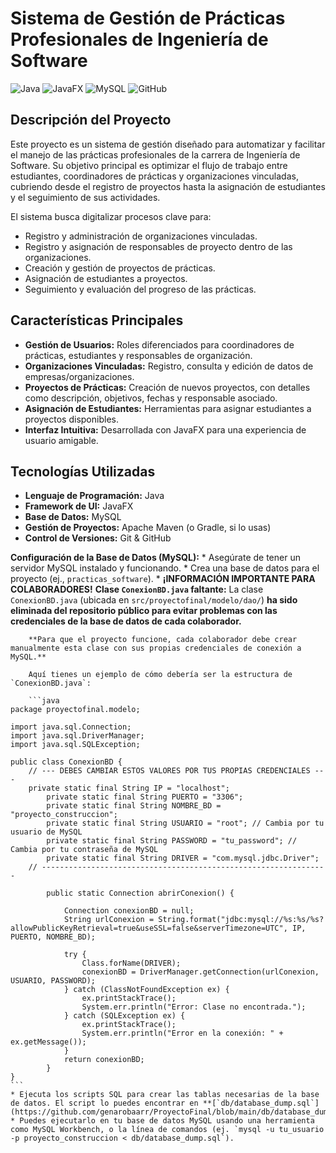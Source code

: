 # Sistema de Gestión de Prácticas Profesionales de Ingeniería de Software

![Java](https://img.shields.io/badge/Java-ED8B00?style=for-the-badge&logo=openjdk&logoColor=white)
![JavaFX](https://img.shields.io/badge/JavaFX-3C34B6?style=for-the-badge&logo=openjdk&logoColor=white)
![MySQL](https://img.shields.io/badge/MySQL-005C84?style=for-the-badge&logo=mysql&logoColor=white)
![GitHub](https://img.shields.io/badge/GitHub-100000?style=for-the-badge&logo=github&logoColor=white)

## Descripción del Proyecto

Este proyecto es un sistema de gestión diseñado para automatizar y facilitar el manejo de las prácticas profesionales de la carrera de Ingeniería de Software. Su objetivo principal es optimizar el flujo de trabajo entre estudiantes, coordinadores de prácticas y organizaciones vinculadas, cubriendo desde el registro de proyectos hasta la asignación de estudiantes y el seguimiento de sus actividades.

El sistema busca digitalizar procesos clave para:
* Registro y administración de organizaciones vinculadas.
* Registro y asignación de responsables de proyecto dentro de las organizaciones.
* Creación y gestión de proyectos de prácticas.
* Asignación de estudiantes a proyectos.
* Seguimiento y evaluación del progreso de las prácticas.

## Características Principales

* **Gestión de Usuarios:** Roles diferenciados para coordinadores de prácticas, estudiantes y responsables de organización.
* **Organizaciones Vinculadas:** Registro, consulta y edición de datos de empresas/organizaciones.
* **Proyectos de Prácticas:** Creación de nuevos proyectos, con detalles como descripción, objetivos, fechas y responsable asociado.
* **Asignación de Estudiantes:** Herramientas para asignar estudiantes a proyectos disponibles.
* **Interfaz Intuitiva:** Desarrollada con JavaFX para una experiencia de usuario amigable.

## Tecnologías Utilizadas

* **Lenguaje de Programación:** Java
* **Framework de UI:** JavaFX
* **Base de Datos:** MySQL
* **Gestión de Proyectos:** Apache Maven (o Gradle, si lo usas)
* **Control de Versiones:** Git & GitHub

**Configuración de la Base de Datos (MySQL):**
    * Asegúrate de tener un servidor MySQL instalado y funcionando.
    * Crea una base de datos para el proyecto (ej., `practicas_software`).
    * **¡INFORMACIÓN IMPORTANTE PARA COLABORADORES!**
        **Clase `ConexionBD.java` faltante:**
        La clase `ConexionBD.java` (ubicada en `src/proyectofinal/modelo/dao/`) **ha sido eliminada del repositorio público para evitar problemas con las credenciales de la base de datos de cada colaborador.**

        **Para que el proyecto funcione, cada colaborador debe crear manualmente esta clase con sus propias credenciales de conexión a MySQL.**

        Aquí tienes un ejemplo de cómo debería ser la estructura de `ConexionBD.java`:

        ```java
	package proyectofinal.modelo;

	import java.sql.Connection;
	import java.sql.DriverManager;
	import java.sql.SQLException;

	public class ConexionBD {
	    // --- DEBES CAMBIAR ESTOS VALORES POR TUS PROPIAS CREDENCIALES ---
	    private static final String IP = "localhost";
    	    private static final String PUERTO = "3306";
    	    private static final String NOMBRE_BD = "proyecto_construccion";
    	    private static final String USUARIO = "root"; // Cambia por tu usuario de MySQL
    	    private static final String PASSWORD = "tu_password"; // Cambia por tu contraseña de MySQL
    	    private static final String DRIVER = "com.mysql.jdbc.Driver";
	    // ----------------------------------------------------------------
    
    	    public static Connection abrirConexion() {
        
            	Connection conexionBD = null;
            	String urlConexion = String.format("jdbc:mysql://%s:%s/%s?allowPublicKeyRetrieval=true&useSSL=false&serverTimezone=UTC", IP, PUERTO, NOMBRE_BD);
        
            	try {
            	    Class.forName(DRIVER);
            	    conexionBD = DriverManager.getConnection(urlConexion, USUARIO, PASSWORD);
            	} catch (ClassNotFoundException ex) {
            	    ex.printStackTrace();
            	    System.err.println("Error: Clase no encontrada.");
            	} catch (SQLException ex) {
            	    ex.printStackTrace();
            	    System.err.println("Error en la conexión: " + ex.getMessage());
            	}
            	return conexionBD;
    	    }
	}
	```
    * Ejecuta los scripts SQL para crear las tablas necesarias de la base de datos. El script lo puedes encontrar en **[`db/database_dump.sql`](https://github.com/genarobaarr/ProyectoFinal/blob/main/db/database_dump.sql)**
    * Puedes ejecutarlo en tu base de datos MySQL usando una herramienta como MySQL Workbench, o la línea de comandos (ej. `mysql -u tu_usuario -p proyecto_construccion < db/database_dump.sql`).